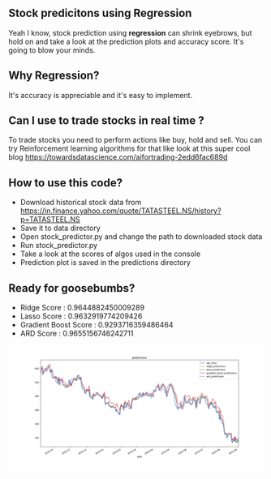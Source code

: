 
## Stock predicitons using Regression

Yeah I know, stock prediction using **regression** can shrink eyebrows, but hold on and take a look at the prediction plots and accuracy score. It's going to blow your minds.

## Why Regression?

It's accuracy is appreciable and it's easy to implement.

## Can I use to trade stocks in real time ?

To trade stocks you need to perform actions like buy, hold and sell. You can try Reinforcement learning algorithms for that like look at this super cool blog https://towardsdatascience.com/aifortrading-2edd6fac689d

## How to use this code?

- Download historical stock data from https://in.finance.yahoo.com/quote/TATASTEEL.NS/history?p=TATASTEEL.NS
- Save it to data directory
- Open stock_predictor.py and change the path to downloaded stock data
- Run stock_predictor.py
- Take a look at the scores of algos used in the console
- Prediction plot is saved in the predictions directory

## Ready for goosebumbs?

- Ridge Score : 0.9644882450009289
- Lasso Score : 0.9632919774209426
- Gradient Boost Score : 0.9293716359486464
- ARD Score : 0.9655156746242711

![alt text](https://github.com/a1rishav/stock_predictor/blob/master/predictions/TATA_STEEL-predictions.png)

